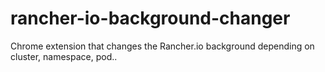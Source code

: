 # rancher-io-background-changer

Chrome extension that changes the Rancher.io background depending on cluster, namespace, pod..
